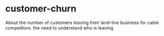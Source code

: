 # customer-churn
About the number of customers leaving their land-line business for cable competitors. the need to understand who is leaving

